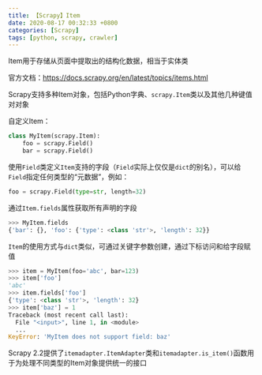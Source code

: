 ```yaml
---
title: 【Scrapy】Item
date: 2020-08-17 00:32:33 +0800
categories: [Scrapy]
tags: [python, scrapy, crawler]
---
```

Item用于存储从页面中提取出的结构化数据，相当于实体类

官方文档：<https://docs.scrapy.org/en/latest/topics/items.html>

Scrapy支持多种Item对象，包括Python字典、`scrapy.Item`类以及其他几种键值对对象

自定义Item：

```python
class MyItem(scrapy.Item):
    foo = scrapy.Field()
    bar = scrapy.Field()
```

使用`Field`类定义`Item`支持的字段（`Field`实际上仅仅是`dict`的别名），可以给`Field`指定任何类型的“元数据”，例如：

```python
foo = scrapy.Field(type=str, length=32)
```

通过`Item.fields`属性获取所有声明的字段

```python
>>> MyItem.fields
{'bar': {}, 'foo': {'type': <class 'str'>, 'length': 32}}
```

`Item`的使用方式与`dict`类似，可通过关键字参数创建，通过下标访问和给字段赋值

```python
>>> item = MyItem(foo='abc', bar=123)
>>> item['foo']
'abc'
>>> item.fields['foo']
{'type': <class 'str'>, 'length': 32}
>>> item['baz'] = 1
Traceback (most recent call last):
  File "<input>", line 1, in <module>
  ...
KeyError: 'MyItem does not support field: baz'
```

Scrapy 2.2提供了`itemadapter.ItemAdapter`类和`itemadapter.is_item()`函数用于为处理不同类型的Item对象提供统一的接口
